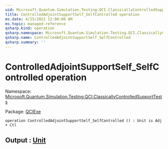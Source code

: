 ```yaml
---
uid: Microsoft.Quantum.Simulation.Testing.QCI.ClassicallyControlledSupportTests.ControlledAdjointSupportSelf_SelfControlled
title: ControlledAdjointSupportSelf_SelfControlled operation
ms.date: 4/25/2021 12:00:00 AM
ms.topic: managed-reference
qsharp.kind: operation
qsharp.namespace: Microsoft.Quantum.Simulation.Testing.QCI.ClassicallyControlledSupportTests
qsharp.name: ControlledAdjointSupportSelf_SelfControlled
qsharp.summary: ''
---
```


# ControlledAdjointSupportSelf_SelfControlled operation

Namespace: [Microsoft.Quantum.Simulation.Testing.QCI.ClassicallyControlledSupportTests](xref:Microsoft.Quantum.Simulation.Testing.QCI.ClassicallyControlledSupportTests)

Package: [QCIExe](https://nuget.org/packages/QCIExe)




```qsharp
operation ControlledAdjointSupportSelf_SelfControlled () : Unit is Adj + Ctl
```


## Output : [Unit](xref:microsoft.quantum.qsharp.valueliterals#unit-literal)

